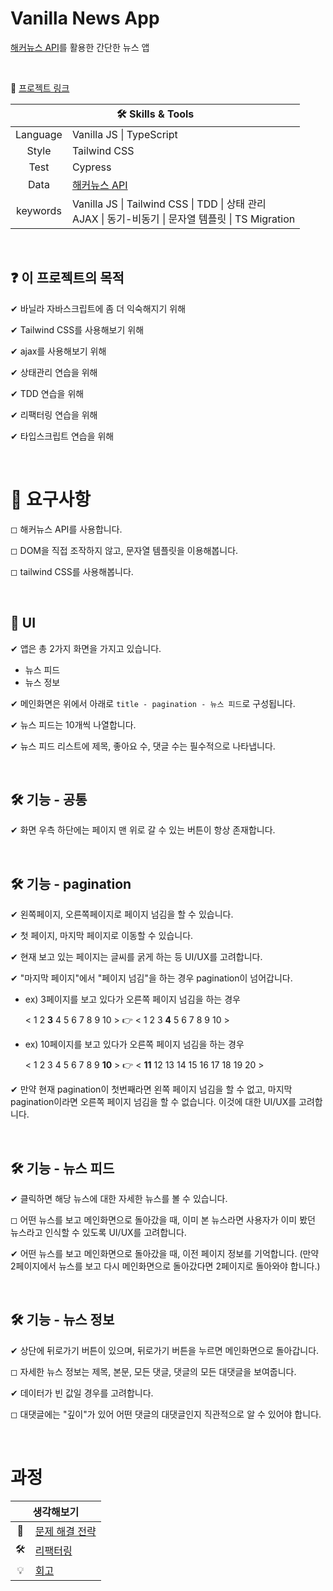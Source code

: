 # Vanilla News App

[해커뉴스 API](https://github.com/tastejs/hacker-news-pwas/blob/master/docs/api.md)를 활용한 간단한 뉴스 앱

</br>

<img />

👋 [프로젝트 링크](#)

<table>
    <thead>
        <tr>
            <th colspan="2" style="text-align: center">
                🛠 Skills & Tools
            </th>
        </tr>
    </thead>
    <tbody>
        <tr>
            <td style="text-align: center">Language</td>
            <td>Vanilla JS | TypeScript</td>
        </tr>
        <tr>
            <td style="text-align: center">Style</td>
            <td>Tailwind CSS</td>
        </tr>
        <tr>
            <td style="text-align: center">Test</td>
            <td>Cypress</td>
        </tr>
        <tr>
            <td style="text-align: center">Data</td>
            <td><a href="https://github.com/tastejs/hacker-news-pwas/blob/master/docs/api.md">해커뉴스 API</a></td>
        </tr>
        <tr>
            <td style="text-align: center">keywords</td>
            <td>Vanilla JS | Tailwind CSS | TDD | 상태 관리</br> AJAX | 동기-비동기 | 문자열 템플릿 | TS Migration</td>
        </tr>
    </tbody>
</table>

</br>

## ❓ 이 프로젝트의 목적

✔ 바닐라 자바스크립트에 좀 더 익숙해지기 위해

✔ Tailwind CSS를 사용해보기 위해

✔ ajax를 사용해보기 위해

✔ 상태관리 연습을 위해

✔ TDD 연습을 위해

✔ 리팩터링 연습을 위해

✔ 타입스크립트 연습을 위해

</br>

# 🎯 요구사항

◻ 해커뉴스 API를 사용합니다.

◻ DOM을 직접 조작하지 않고, 문자열 템플릿을 이용해봅니다.

◻ tailwind CSS를 사용해봅니다.

</br>

## 🎨 UI

✔ 앱은 총 2가지 화면을 가지고 있습니다.

- 뉴스 피드
- 뉴스 정보

✔ 메인화면은 위에서 아래로 `title - pagination - 뉴스 피드`로 구성됩니다.

✔ 뉴스 피드는 10개씩 나열합니다.

✔ 뉴스 피드 리스트에 제목, 좋아요 수, 댓글 수는 필수적으로 나타냅니다.

</br>

## 🛠 기능 - 공통

✔ 화면 우측 하단에는 페이지 맨 위로 갈 수 있는 버튼이 항상 존재합니다.

</br>

## 🛠 기능 - pagination

✔ 왼쪽페이지, 오른쪽페이지로 페이지 넘김을 할 수 있습니다.

✔ 첫 페이지, 마지막 페이지로 이동할 수 있습니다.

✔ 현재 보고 있는 페이지는 글씨를 굵게 하는 등 UI/UX를 고려합니다.

✔ "마지막 페이지"에서 "페이지 넘김"을 하는 경우 pagination이 넘어갑니다.

- ex) 3페이지를 보고 있다가 오른쪽 페이지 넘김을 하는 경우

  < 1 2 **3** 4 5 6 7 8 9 10 > 👉 < 1 2 3 **4** 5 6 7 8 9 10 >

- ex) 10페이지를 보고 있다가 오른쪽 페이지 넘김을 하는 경우

  < 1 2 3 4 5 6 7 8 9 **10** > 👉 < **11** 12 13 14 15 16 17 18 19 20 >

✔ 만약 현재 pagination이 첫번째라면 왼쪽 페이지 넘김을 할 수 없고, 마지막 pagination이라면 오른쪽 페이지 넘김을 할 수 없습니다. 이것에 대한 UI/UX를 고려합니다.

</br>

## 🛠 기능 - 뉴스 피드

✔ 클릭하면 해당 뉴스에 대한 자세한 뉴스를 볼 수 있습니다.

◻ 어떤 뉴스를 보고 메인화면으로 돌아갔을 때, 이미 본 뉴스라면 사용자가 이미 봤던 뉴스라고 인식할 수 있도록 UI/UX를 고려합니다.

✔ 어떤 뉴스를 보고 메인화면으로 돌아갔을 때, 이전 페이지 정보를 기억합니다. (만약 2페이지에서 뉴스를 보고 다시 메인화면으로 돌아갔다면 2페이지로 돌아와야 합니다.)

</br>

## 🛠 기능 - 뉴스 정보

✔ 상단에 뒤로가기 버튼이 있으며, 뒤로가기 버튼을 누르면 메인화면으로 돌아갑니다.

◻ 자세한 뉴스 정보는 제목, 본문, 모든 댓글, 댓글의 모든 대댓글을 보여줍니다.

✔ 데이터가 빈 값일 경우를 고려합니다.

◻ 대댓글에는 "깊이"가 있어 어떤 댓글의 대댓글인지 직관적으로 알 수 있어야 합니다.

</br>

# 과정

<table>
    <thead>
        <tr>
            <th colspan="2" style="text-align: center">
                생각해보기
            </th>
        </tr>
    </thead>
    <tbody>
        <tr>
            <td style="text-align: center">🤔</td>
            <td><a href="#">문제 해결 전략</a></td>
        </tr>
        <tr>
            <td style="text-align: center">🛠</td>
            <td><a href="#">리팩터링</a></td>
        </tr>
        <tr>
            <td style="text-align: center">💡</td>
            <td><a href="#">회고</a></td>
        </tr>
    </tbody>
</table>
